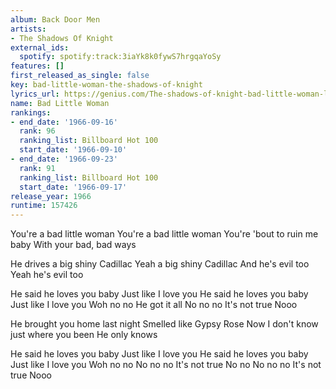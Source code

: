 ```yaml
---
album: Back Door Men
artists:
- The Shadows Of Knight
external_ids:
  spotify: spotify:track:3iaYk8k0fywS7hrgqaYoSy
features: []
first_released_as_single: false
key: bad-little-woman-the-shadows-of-knight
lyrics_url: https://genius.com/The-shadows-of-knight-bad-little-woman-lyrics
name: Bad Little Woman
rankings:
- end_date: '1966-09-16'
  rank: 96
  ranking_list: Billboard Hot 100
  start_date: '1966-09-10'
- end_date: '1966-09-23'
  rank: 91
  ranking_list: Billboard Hot 100
  start_date: '1966-09-17'
release_year: 1966
runtime: 157426
---
```

You're a bad little woman
You're a bad little woman
You're 'bout to ruin me baby
With your bad, bad ways

He drives a big shiny Cadillac
Yeah a big shiny Cadillac
And he's evil too
Yeah he's evil too

He said he loves you baby
Just like I love you
He said he loves you baby
Just like I love you
Woh no no
He got it all
No no no
It's not true
Nooo

He brought you home last night
Smelled like Gypsy Rose
Now I don't know just where you been
He only knows

He said he loves you baby
Just like I love you
He said he loves you baby
Just like I love you
Woh no no
No no no
It's not true
No no
No no no
It's not true
Nooo

